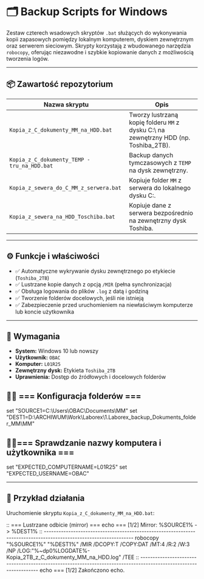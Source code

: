 # 🗂️ Backup Scripts for Windows

Zestaw czterech wsadowych skryptów `.bat` służących do wykonywania kopii zapasowych pomiędzy lokalnym komputerem, dyskiem zewnętrznym oraz serwerem sieciowym. Skrypty korzystają z wbudowanego narzędzia `robocopy`, oferując niezawodne i szybkie kopiowanie danych z możliwością tworzenia logów.

---

## 📦 Zawartość repozytorium

| Nazwa skryptu                                            | Opis                                                                                   |
|----------------------------------------------------------|----------------------------------------------------------------------------------------|
| `Kopia_z_C_dokumenty_MM_na_HDD.bat`                      | Tworzy lustrzaną kopię folderu `MM` z dysku C:\ na zewnętrzny HDD (np. Toshiba_2TB).  |
| `Kopia_z_C_dokumenty_TEMP - tru_na_HDD.bat`              | Backup danych tymczasowych z `TEMP` na dysk zewnętrzny.                               |
| `Kopia_z_sewera_do_C_MM_z_serwera.bat`                   | Kopiuje folder `MM` z serwera do lokalnego dysku C:\.                                 |
| `Kopia_z_sewera_na_HDD_Toschiba.bat`                     | Kopiuje dane z serwera bezpośrednio na zewnętrzny dysk Toshiba.                       |

---

## ⚙️ Funkcje i właściwości

- ✅ Automatyczne wykrywanie dysku zewnętrznego po etykiecie (`Toshiba_2TB`)
- ✅ Lustrzane kopie danych z opcją `/MIR` (pełna synchronizacja)
- ✅ Obsługa logowania do plików `.log` z datą i godziną
- ✅ Tworzenie folderów docelowych, jeśli nie istnieją
- ✅ Zabezpieczenie przed uruchomieniem na niewłaściwym komputerze lub koncie użytkownika

---

## 🔧 Wymagania 

- **System:** Windows 10 lub nowszy  
- **Użytkownik:** `OBAC`  
- **Komputer:** `L01R25`  
- **Zewnętrzny dysk:** Etykieta `Toshiba_2TB`  
- **Uprawnienia:** Dostęp do źródłowych i docelowych folderów

## 🔧🧰  === Konfiguracja folderów ===
set "SOURCE1=C:\Users\OBAC\Documents\MM"
set "DEST1=D:\ARCHIWUM\Work\Laborex\1.Laborex_backup_Dokuments_folder_MM\MM"

## 🔧🧰=== Sprawdzanie nazwy komputera i użytkownika ===
set "EXPECTED_COMPUTERNAME=L01R25"
set "EXPECTED_USERNAME=OBAC"

---

## 🧪 Przykład działania

Uruchomienie skryptu `Kopia_z_C_dokumenty_MM_na_HDD.bat`:

:: === Lustrzane odbicie (mirror) ===
echo === [1/2] Mirror: %SOURCE1% -> %DEST1%
:: ------------------------------------------------------------------------------------------------------------------
robocopy "%SOURCE1%" "%DEST1%" /MIR /DCOPY:T /COPY:DAT /MT:4 /R:2 /W:3 /NP /LOG:"%~dp0%LOGDATE%-Kopia_2TB_z_C_dokumenty_MM_na_HDD.log" /TEE
:: ------------------------------------------------------------------------------------------------------------------
echo === [1/2] Zakończono
echo.



